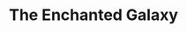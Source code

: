 ---
title: "The Enchanted Galaxy"
url: /edinburgh/the-enchanted-galaxy-high-street/
shop: Andenken
---